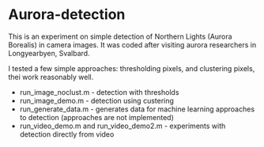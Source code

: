 Aurora-detection
================

This is an experiment on simple detection of Northern Lights (Aurora Borealis) in camera images. It was coded after visiting aurora researchers in Longyearbyen, Svalbard. 

I tested a few simple approaches: thresholding pixels, and clustering pixels, thei work reasonably well.

* run_image_noclust.m - detection with thresholds
* run_image_demo.m - detection using custering
* run_generate_data.m - generates data for machine learning approaches to detection (approaches are not implemented)
* run_video_demo.m and run_video_demo2.m - experiments with detection directly from video
